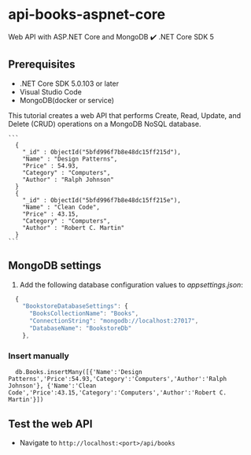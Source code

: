 # api-books-aspnet-core
Web API with ASP.NET  Core and MongoDB :heavy_check_mark: .NET Core SDK 5

## Prerequisites

- .NET Core SDK 5.0.103 or later
- Visual Studio Code 
- MongoDB(docker or service)

This tutorial creates a web API that performs Create, Read, Update, and Delete (CRUD) operations on a MongoDB NoSQL database.

    ```
      {
        "_id" : ObjectId("5bfd996f7b8e48dc15ff215d"),
        "Name" : "Design Patterns",
        "Price" : 54.93,
        "Category" : "Computers",
        "Author" : "Ralph Johnson"
      }
      {
        "_id" : ObjectId("5bfd996f7b8e48dc15ff215e"),
        "Name" : "Clean Code",
        "Price" : 43.15,
        "Category" : "Computers",
        "Author" : "Robert C. Martin"
      }
    ```

## MongoDB settings

1. Add the following database configuration values to *appsettings.json*:

  ```javascript
    {
      "BookstoreDatabaseSettings": {
        "BooksCollectionName": "Books",
        "ConnectionString": "mongodb://localhost:27017",
        "DatabaseName": "BookstoreDb"
      },
  ```

### Insert manually
 
  ```
    db.Books.insertMany([{'Name':'Design Patterns','Price':54.93,'Category':'Computers','Author':'Ralph Johnson'}, {'Name':'Clean Code','Price':43.15,'Category':'Computers','Author':'Robert C. Martin'}])
  ```

## Test the web API

  - Navigate to `http://localhost:<port>/api/books`
